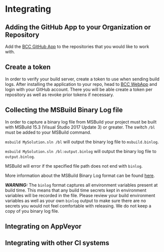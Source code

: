 # Integrating

## Adding the GitHub App to your Organization or Repository

Add the [BCC GitHub App](https://github.com/apps/msbuildlog-octokit-checker) to the repositories that you 
would like to work with.

## Create a token

In order to verify your build server, create a token to use when sending build logs.
After installing the application to your repo, head to [BCC WebApp](https://buildcrosscheck.azurewebsites.net/) 
and login with your GitHub account. There you will be able create a token per repository as well as
revoke prior tokens if necessary.

## Collecting the MSBuild Binary Log file

In order to capture a binary log file from MSBuild your project must be built with MSBuild 15.3 (Visual Studio 
2017 Update 3) or greater. The switch `/bl` must be added to your MSBuild command.

`msbuild MySolution.sln /bl` will output the binary log file to `msbuild.binlog`.

`msbuild MySolution.sln /bl:output.binlog` will output the binary log file to `output.binlog`.

MSBuild will error if the specified file path does not end with `binlog`.

More information about the MSBuild Binary Log format can be found [here](http://msbuildlog.com/).

**_WARNING:_** The `binlog` format captures all environment variables present at build time.
This means that any build time secrets kept in environment variables will be recorded in the file.
Please review your build environment variables as well as your own `binlog` output to make sure
there are no secrets you would not feel comfortable with releasing.
We do not keep a copy of you binary log file.

## Integrating on AppVeyor

## Integrating with other CI systems
